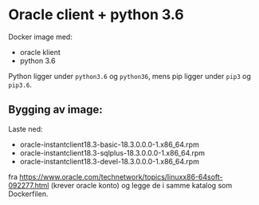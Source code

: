 Oracle client + python 3.6
==========================

Docker image med:
* oracle klient
* python 3.6

Python ligger under `python3.6` og `python36`, mens pip ligger under `pip3` og `pip3.6`.


## Bygging av image:

Laste ned:
* oracle-instantclient18.3-basic-18.3.0.0.0-1.x86_64.rpm
* oracle-instantclient18.3-sqlplus-18.3.0.0.0-1.x86_64.rpm
* oracle-instantclient18.3-devel-18.3.0.0.0-1.x86_64.rpm

fra https://www.oracle.com/technetwork/topics/linuxx86-64soft-092277.html (krever oracle konto) og legge de i samme katalog som Dockerfilen.
